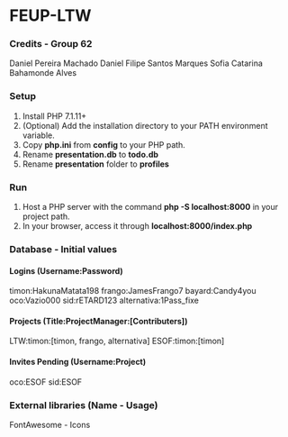 # FEUP-LTW

### Credits - Group 62
Daniel Pereira Machado
Daniel Filipe Santos Marques
Sofia Catarina Bahamonde Alves

### Setup
1. Install PHP 7.1.11+
2. (Optional) Add the installation directory to your PATH environment variable.
3. Copy **php.ini** from **config** to your PHP path.
4. Rename **presentation.db** to **todo.db**
5. Rename **presentation** folder to **profiles**

### Run
1. Host a PHP server with the command **php -S localhost:8000** in your project path.
2. In your browser, access it through **localhost:8000/index.php**

### Database - Initial values
#### Logins (Username:Password)
timon:HakunaMatata198
frango:JamesFrango7
bayard:Candy4you
oco:Vazio000
sid:rETARD123
alternativa:1Pass_fixe

#### Projects (Title:ProjectManager:[Contributers])
LTW:timon:[timon, frango, alternativa]
ESOF:timon:[timon]

#### Invites Pending (Username:Project)
oco:ESOF
sid:ESOF

### External libraries (Name - Usage)
FontAwesome - Icons

